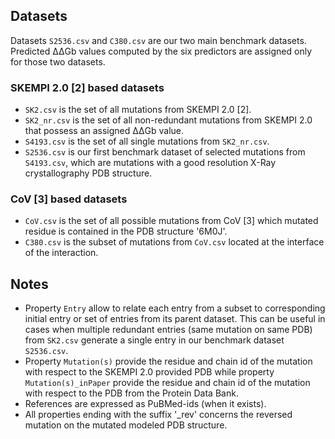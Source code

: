 
## Datasets

Datasets `S2536.csv` and `C380.csv` are our two main benchmark datasets. Predicted ΔΔGb values computed by the six predictors are assigned only for those two datasets.

### SKEMPI 2.0 [2] based datasets
- `SK2.csv` is the set of all mutations from SKEMPI 2.0 [2].
- `SK2_nr.csv` is the set of all non-redundant mutations from SKEMPI 2.0 that possess an assigned ΔΔGb value.
- `S4193.csv` is the set of all single mutations from `SK2_nr.csv`.
- `S2536.csv` is our first benchmark dataset of selected mutations from `S4193.csv`, which are mutations with a good resolution X-Ray crystallography PDB structure.

### CoV [3] based datasets
- `CoV.csv` is the set of all possible mutations from CoV [3] which mutated residue is contained in the PDB structure '6M0J'.
- `C380.csv` is the subset of mutations from `CoV.csv` located at the interface of the interaction.

## Notes
- Property `Entry` allow to relate each entry from a subset to corresponding initial entry or set of entries from its parent dataset. This can be useful in cases when multiple redundant entries (same mutation on same PDB) from `SK2.csv` generate a single entry in our benchmark dataset `S2536.csv`.
- Property `Mutation(s)` provide the residue and chain id of the mutation with respect to the SKEMPI 2.0 provided PDB while property `Mutation(s)_inPaper` provide the residue and chain id of the mutation with respect to the PDB from the Protein Data Bank.
- References are expressed as PuBMed-ids (when it exists).
- All properties ending with the suffix '_rev' concerns the reversed mutation on the mutated modeled PDB structure.
